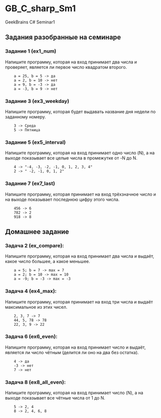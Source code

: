 # GB_C_sharp_Sm1

GeekBrains C# Seminar1

## Задания разобранные на семинаре

### Задание 1 (ex1_num)
Напишите программу, которая на вход принимает два числа и проверяет, является ли первое число квадратом второго.

        a = 25, b = 5 -> да 
        a = 2, b = 10 -> нет 
        a = 9, b = -3 -> да 
        a = -3, b = 9 -> нет

### Задание 3 (ex3_weekday)
Напишите программу, которая будет выдавать название дня недели по заданному номеру. 

        3 -> Среда 
        5 -> Пятница

### Задание 5 (ex5_interval)
Напишите программу, которая на вход принимает одно число (N), а на выходе показывает все целые числа в промежутке от -N до N.

        4 -> "-4, -3, -2, -1, 0, 1, 2, 3, 4" 
        2 -> " -2, -1, 0, 1, 2"

### Задание 7 (ex7_last)
Напишите программу, которая принимает на вход трёхзначное число и на выходе показывает последнюю цифру этого числа.

        456 -> 6 
        782 -> 2 
        918 -> 8

## Домашнее задание

### Задача 2 (ex_compare): 
Напишите программу, которая на вход принимает два числа и выдаёт, какое число большее, а какое меньшее. 

        a = 5; b = 7 -> max = 7 
        a = 2; b = 10 -> max = 10 
        a = -9; b = -3 -> max = -3

### Задача 4 (ex4_max): 
Напишите программу, которая принимает на вход три числа и выдаёт максимальное из этих чисел. 

        2, 3, 7 -> 7 
        44, 5, 78 -> 78 
        22, 3, 9 -> 22

### Задача 6 (ex6_even): 
Напишите программу, которая на вход принимает число и выдаёт, является ли число чётным (делится ли оно на два без остатка). 

        4 -> да 
        -3 -> нет 
        7 -> нет

### Задача 8 (ex8_all_even): 
Напишите программу, которая на вход принимает число (N), а на выходе показывает все чётные числа от 1 до N. 

        5 -> 2, 4 
        8 -> 2, 4, 6, 8

